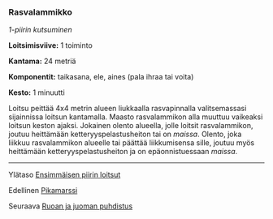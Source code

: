 ### Rasvalammikko

*1-piirin kutsuminen*

**Loitsimisviive:** 1 toiminto

**Kantama:** 24 metriä

**Komponentit:** taikasana, ele, aines (pala ihraa tai voita)

**Kesto:** 1 minuutti

Loitsu peittää 4x4 metrin alueen liukkaalla rasvapinnalla
valitsemassasi sijainnissa loitsun kantamalla. Maasto rasvalammikon
alla muuttuu vaikeaksi loitsun keston ajaksi. Jokainen
olento alueella, jolle loitsit rasvalammikon, joutuu heittämään
ketteryyspelastusheiton tai on *maissa*. Olento, joka liikkuu
rasvalammikon alueelle tai päättää liikkumisensa sille, joutuu
myös heittämään ketteryyspelastusheiton ja on epäonnistuessaan
*maissa*.

----

Ylätaso [Ensimmäisen piirin loitsut](1.piirin_loitsut.md)

Edellinen [Pikamarssi](Pikamarssi.md)

Seuraava [Ruoan ja juoman puhdistus](Ruoan_ja_juoman_puhdistus.md)